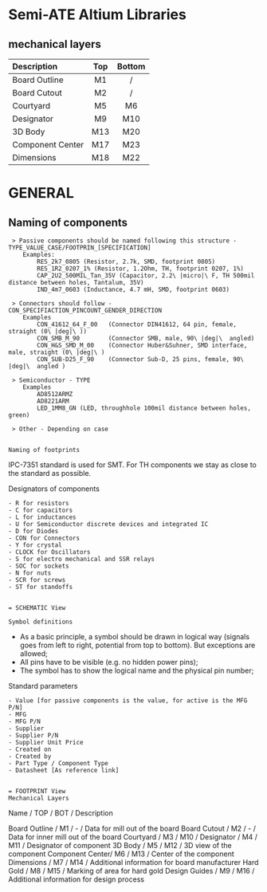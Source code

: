 # Semi-ATE Altium Libraries

## mechanical layers

| Description | Top | Bottom |
|:---------|:---:|:---:|
| Board Outline | M1 | / |
| Board Cutout | M2 | / |
| Courtyard | M5 | M6 |
| Designator | M9 | M10 |
| 3D Body | M13 | M20 |
| Component Center | M17 | M23 |
| Dimensions | M18 | M22 |

# GENERAL

## Naming of components
~~~~~~~~~~~~~~~~~~~~~~~~~~~~~~
 > Passive components should be named following this structure - TYPE_VALUE_CASE/FOOTPRIN_[SPECIFICATION]
	Examples:
		RES_2k7_0805 (Resistor, 2.7k, SMD, footprint 0805)
		RES_1R2_0207_1% (Resistor, 1.2Ohm, TH, footprint 0207, 1%)
		CAP_2U2_500MIL_Tan_35V (Capacitor, 2.2\ |micro|\ F, TH 500mil distance between holes, Tantalum, 35V)
		IND_4m7_0603 (Inductance, 4.7 mH, SMD, footprint 0603)

 > Connectors should follow - CON_SPECIFIACTION_PINCOUNT_GENDER_DIRECTION 
	Examples
		CON_41612_64_F_00	(Connector DIN41612, 64 pin, female, straight (0\ |deg|\ ))
		CON_SMB_M_90		(Connector SMB, male, 90\ |deg|\  angled)
		CON_H&S_SMD_M_00	(Connector Huber&Suhner, SMD interface, male, straight (0\ |deg|\ )
		CON_SUB-D25_F_90	(Connector Sub-D, 25 pins, female, 90\ |deg|\  angled )
		
 > Semiconductor - TYPE
	Examples
		AD8512ARMZ
		AD8221ARM
		LED_1MM8_GN (LED, throughhole 100mil distance between holes, green)

 > Other - Depending on case


Naming of footprints
~~~~~~~~~~~~~~~~~~~~~~~~~~~~~~
IPC-7351 standard is used for SMT. For TH components we stay as close to the standard as possible.

 
Designators of components
~~~~~~~~~~~~~~~~~~~~~~~~~~~~~~
- R for resistors
- C for capacitors
- L for inductances
- U for Semiconductor discrete devices and integrated IC
- D for Diodes
- CON for Connectors 
- Y for crystal
- CLOCK for Oscillators
- S for electro mechanical and SSR relays
- SOC for sockets
- N for nuts
- SCR for screws
- ST for standoffs
	

= SCHEMATIC View

Symbol definitions
~~~~~~~~~~~~~~~~~~~~~~~~~~~~~~
- As a basic principle, a symbol should be drawn in logical way (signals goes from left to right, potential from top to bottom). But exceptions are allowed;
- All pins have to be visible (e.g. no hidden power pins);
- The symbol has to show the logical name and the physical pin number;

Standard parameters
~~~~~~~~~~~~~~~~~~~~~~~~~~~~~~
- Value [for passive components is the value, for active is the MFG P/N]
- MFG
- MFG P/N
- Supplier
- Supplier P/N
- Supplier Unit Price
- Created on
- Created by
- Part Type / Component Type 
- Datasheet [As reference link]


= FOOTPRINT View
Mechanical Layers
~~~~~~~~~~~~~~~~~~~~~~~~~~~~~~
Name 			/ TOP / BOT 	/ Description

Board Outline 	/ M1 / - 		/ Data for mill out of the board
Board Cutout  	/ M2 / - 		/ Data for inner mill out of the board
Courtyard 		/ M3 / M10 		/
Designator 		/ M4 / M11 		/ Designator of component
3D Body 		/ M5 / M12 		/ 3D view of the component
Component Center/ M6 / M13 		/ Center of the component
Dimensions 		/ M7 / M14 		/ Additional information for board manufacturer
Hard Gold 		/ M8 / M15 		/ Marking of area for hard gold
Design Guides 	/ M9 / M16 		/ Additional information for design process


